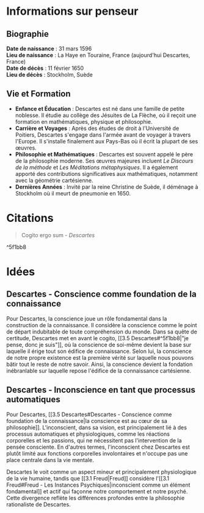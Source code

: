 # Informations sur penseur

## Biographie

**Date de naissance** : 31 mars 1596  
**Lieu de naissance** : La Haye en Touraine, France (aujourd'hui Descartes, France)  
**Date de décès** : 11 février 1650  
**Lieu de décès** : Stockholm, Suède

## Vie et Formation

- **Enfance et Éducation** : Descartes est né dans une famille de petite noblesse. Il étudie au collège des Jésuites de La Flèche, où il reçoit une formation en mathématiques, physique et philosophie.
- **Carrière et Voyages** : Après des études de droit à l'Université de Poitiers, Descartes s'engage dans l'armée avant de voyager à travers l'Europe. Il s'installe finalement aux Pays-Bas où il écrit la plupart de ses œuvres.
- **Philosophie et Mathématiques** : Descartes est souvent appelé le père de la philosophie moderne. Ses œuvres majeures incluent _Le Discours de la méthode_ et _Les Méditations métaphysiques_. Il a également apporté des contributions significatives aux mathématiques, notamment avec la géométrie cartésienne.
- **Dernières Années** : Invité par la reine Christine de Suède, il déménage à Stockholm où il meurt de pneumonie en 1650.

# Citations

> Cogito ergo sum - _Descartes_

^5f1bb8

# Idées

## Descartes - Conscience comme foundation de la connaissance

Pour Descartes, la conscience joue un rôle fondamental dans la construction de la connaissance. Il considère la conscience comme le point de départ indubitable de toute compréhension du monde. Dans sa quête de certitude, Descartes met en avant le cogito, [[3.5 Descartes#^5f1bb8|"je pense, donc je suis"]], où la conscience de soi-même devient la base sur laquelle il érige tout son édifice de connaissance. Selon lui, la conscience de notre propre existence est la première vérité sur laquelle nous pouvons bâtir tout le reste de notre savoir. Ainsi, la conscience devient la fondation inébranlable sur laquelle repose l'édifice de la connaissance cartésienne.

## Descartes - Inconscience en tant que processus automatiques

Pour Descartes, [[3.5 Descartes#Descartes - Conscience comme foundation de la connaissance|la conscience est au cœur de sa philosophie]]. L'inconscient, dans sa vision, est principalement lié à des processus automatiques et physiologiques, comme les réactions corporelles et les passions, qui ne nécessitent pas l'intervention de la pensée consciente. En d'autres termes, l'inconscient chez Descartes est plutôt limité aux fonctions corporelles involontaires et n'occupe pas une place centrale dans la vie mentale.

Descartes le voit comme un aspect mineur et principalement physiologique de la vie humaine, tandis que [[3.1 Freud|Freud]] considère l'[[3.1 Freud#Freud - Les Instances Psychiques|inconscient comme un élément fondamental]] et actif qui façonne notre comportement et notre psyché. Cette divergence reflète les différences profondes entre la philosophie rationaliste de Descartes.
